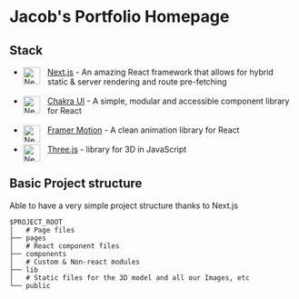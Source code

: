 # Jacob's Portfolio Homepage

## Stack

- <img align="left" alt="NextJS" width="30px" style="padding-right:10px;" src="https://www.datocms-assets.com/75941/1657707878-nextjs_logo.png" />[Next.js](https://nextjs.org/) - An amazing React framework that allows for hybrid static & server rendering and route pre-fetching
<br><br />
- <img align="left" alt="NextJS" width="30px" style="padding-right:10px;" src="https://bestofjs.org/logos/chakra-ui.dark.svg" />[Chakra UI](https://chakra-ui.com/) - A simple, modular and accessible component library for React
<br><br />
- <img align="left" alt="NextJS" width="30px" style="padding-right:10px;" src="https://seeklogo.com/images/F/framer-motion-logo-DA1E33CAA1-seeklogo.com.png" />[Framer Motion](https://www.framer.com/motion/) - A clean animation library for React
<br><br />
- <img align="left" alt="NextJS" width="30px" style="padding-right:10px;" src="https://upload.wikimedia.org/wikipedia/commons/thumb/3/3f/Three.js_Icon.svg/1200px-Three.js_Icon.svg.png" />[Three.js](https://threejs.org/) - library for 3D in JavaScript

#

## Basic Project structure

Able to have a very simple project structure thanks to Next.js
```
$PROJECT_ROOT
│   # Page files
├── pages
│   # React component files
├── components
│   # Custom & Non-react modules
├── lib
│   # Static files for the 3D model and all our Images, etc
└── public
```
